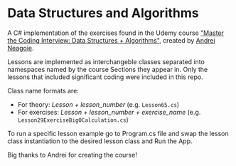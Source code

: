 # Data Structures and Algorithms

A C# implementation of the exercises found in the Udemy course ["Master the Coding Interview: Data Structures + Algorithms"](https://www.udemy.com/course/master-the-coding-interview-data-structures-algorithms/), created by  [Andrei Neagoie](https://github.com/aneagoie/).

Lessons are implemented as interchangeble classes separated into namespaces named by the course Sections they appear in. Only the lessons that included significant coding were included in this repo.

Class name formats are:
- For theory: *Lesson + lesson_number* (e.g. `Lesson65.cs`)
- For exercises: *Lesson + lesson_number + exercise_name* (e.g. `Lesson29ExerciseBigOCalculation.cs`)

To run a specific lesson example go to Program.cs file and swap the lesson class instantiation to the desired lesson class and Run the App.

Big thanks to Andrei for creating the course!

